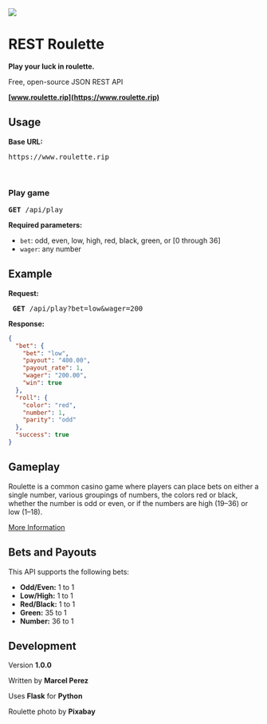 
<img src="/static/assets/img/background/bg.jpg" />

# REST Roulette

<b>Play your luck in roulette.</b>

Free, open-source JSON REST API

<b>[www.roulette.rip](https://www.roulette.rip)</b>
</center>

## Usage
<b>Base URL:</b>
<pre>https://www.roulette.rip</pre>
<br>

### Play game
<pre><b>GET</b> /api/play</pre>

<b>Required parameters:</b>
- `bet`: odd, even, low, high, red, black, green, or [0 through 36]
- `wager`: any number

## Example
<b>Request:</b>
<pre> <b>GET</b> /api/play?bet=low&wager=200</pre>
<b>Response:</b>
```json
{
  "bet": {
    "bet": "low", 
    "payout": "400.00", 
    "payout_rate": 1, 
    "wager": "200.00", 
    "win": true
  }, 
  "roll": {
    "color": "red", 
    "number": 1, 
    "parity": "odd"
  }, 
  "success": true
}
```

## Gameplay
Roulette is a common casino game where players can place bets on either a single number, various groupings of numbers, the colors red or black, whether the number is odd or even, or if the numbers are high (19–36) or low (1–18).

[More Information](https://en.wikipedia.org/wiki/Roulette)

## Bets and Payouts
This API supports the following bets:
- <b>Odd/Even:</b> 1 to 1
- <b>Low/High:</b> 1 to 1
- <b>Red/Black:</b> 1 to 1
- <b>Green:</b> 35 to 1
- <b>Number:</b> 36 to 1


## Development
Version <b>1.0.0</b>

Written by <b>Marcel Perez</b>

Uses <b>Flask</b> for <b>Python</b>

Roulette photo by <b>Pixabay</b>